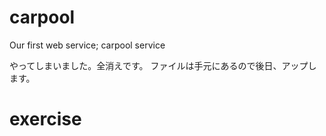 # carpool
Our first web service; carpool service

やってしまいました。全消えです。
ファイルは手元にあるので後日、アップします。
# exercise
